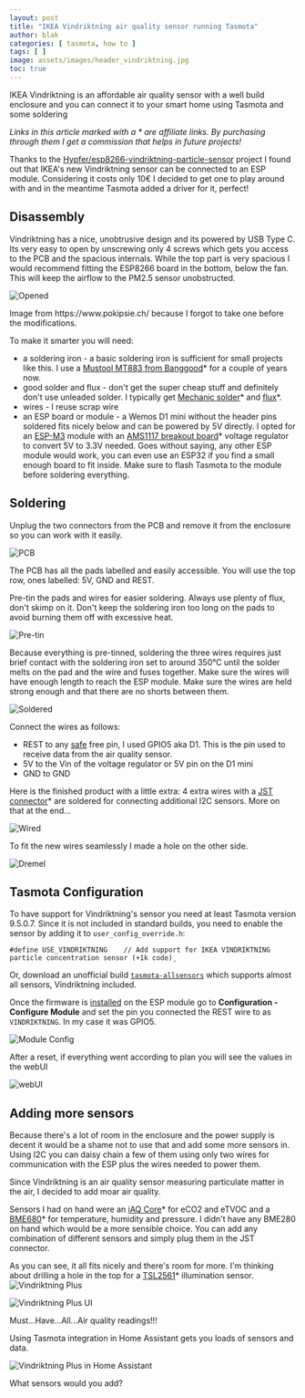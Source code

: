 ```yaml
---
layout: post
title: "IKEA Vindriktning air quality sensor running Tasmota"
author: blak
categories: [ tasmota, how to ]
tags: [ ]
image: assets/images/header_vindriktning.jpg
toc: true
---
```


IKEA Vindriktning is an affordable air quality sensor with a well build enclosure and you can connect it to your smart home using Tasmota and some soldering

_Links in this article marked with a * are affiliate links. By purchasing through them I get a commission that helps in future projects!_

Thanks to the [Hypfer/esp8266-vindriktning-particle-sensor](https://github.com/Hypfer/esp8266-vindriktning-particle-sensor) project I found out that IKEA's new Vindriktning sensor can be connected to an ESP module. Considering it costs only 10€ I decided to get one to play around with and in the meantime Tasmota added a driver for it, perfect!

## Disassembly
Vindriktning has a nice, unobtrusive design and its powered by USB Type C. Its very easy to open by unscrewing only 4 screws which gets you access to the PCB and the spacious internals. While the top part is very spacious I would recommend fitting the ESP8266 board in the bottom, below the fan. This will keep the airflow to the PM2.5 sensor unobstructed.

![Opened](/assets/images/vindriktning/opened.jpg)

<figcaption class="figure-caption text-center">Image from https://www.pokipsie.ch/ because I forgot to take one before the modifications.</figcaption>

To make it smarter you will need:

- a soldering iron - a basic soldering iron is sufficient for small projects like this. I use a [Mustool MT883 from Banggood](https://www.banggood.com/custlink/Dv3YBFghm0)* for a couple of years now.
- good solder and flux - don't get the super cheap stuff and definitely don't use unleaded solder. I typically get [Mechanic solder](https://www.aliexpress.com/item/4001063085857.html?aff_fcid=734adb3158bd494784ddfe073f81db76-1630272706741-07641-_9G5FHa&tt=CPS_NORMAL&aff_fsk=_9G5FHa&aff_platform=shareComponent-detail&sk=_9G5FHa&aff_trace_key=734adb3158bd494784ddfe073f81db76-1630272706741-07641-_9G5FHa&terminal_id=c60aa1c2bd3d4f80907b0cc2716fb935)* and [flux](https://www.aliexpress.com/item/32890310514.html?aff_fcid=17e4e67946eb482c9f678cc0aa234d5b-1630272650435-00951-_AgnWPw&tt=CPS_NORMAL&aff_fsk=_AgnWPw&aff_platform=shareComponent-detail&sk=_AgnWPw&aff_trace_key=17e4e67946eb482c9f678cc0aa234d5b-1630272650435-00951-_AgnWPw&terminal_id=c60aa1c2bd3d4f80907b0cc2716fb935)*.
- wires - I reuse scrap wire 
- an ESP board or module - a Wemos D1 mini without the header pins soldered fits nicely below and can be powered by 5V directly. I opted for an [ESP-M3](https://templates.blakadder.com/ESP-M3) module with an [AMS1117 breakout board](https://www.aliexpress.com/item/1005003051751791.html?aff_fcid=5d85150be83048d7a75c9925a9468a89-1630265576181-03303-_997Dpw&tt=CPS_NORMAL&aff_fsk=_997Dpw&aff_platform=shareComponent-detail&sk=_997Dpw&aff_trace_key=5d85150be83048d7a75c9925a9468a89-1630265576181-03303-_997Dpw&terminal_id=c60aa1c2bd3d4f80907b0cc2716fb935)* voltage regulator to convert 5V to 3.3V needed. Goes without saying, any other ESP module would work, you can even use an ESP32 if you find a small enough board to fit inside. Make sure to flash Tasmota to the module before soldering everything.

## Soldering
Unplug the two connectors from the PCB and remove it from the enclosure so you can work with it easily.

![PCB](/assets/images/vindriktning/pcb.jpg)

The PCB has all the pads labelled and easily accessible. You will use the top row, ones labelled: 5V, GND and REST. 

Pre-tin the pads and wires for easier soldering. Always use plenty of flux, don't skimp on it. Don't keep the soldering iron too long on the pads to avoid burning them off with excessive heat.

![Pre-tin](/assets/images/vindriktning/pretin.jpg)

Because everything is pre-tinned, soldering the three wires requires just brief contact with the soldering iron set to around 350°C until the solder melts on the pad and the wire and fuses together. Make sure the wires will have enough length to reach the ESP module. Make sure the wires are held strong enough and that there are no shorts between them.

![Soldered](/assets/images/vindriktning/soldered.jpg)

Connect the wires as follows:

- REST to any [safe](https://github.com/thehookup/Wireless_MQTT_Doorbell/blob/master/GPIO_Limitations_ESP8266_NodeMCU.jpg?raw=true) free pin, I used GPIO5 aka D1. This is the pin used to receive data from the air quality sensor.
- 5V to the Vin of the voltage regulator or 5V pin on the D1 mini
- GND to GND

Here is the finished product with a little extra: 4 extra wires with a [JST connector](https://www.aliexpress.com/item/32992681983.html?aff_fcid=de07842fc9f04052867660a05f746553-1630267556133-09478-_9jguMG&tt=CPS_NORMAL&aff_fsk=_9jguMG&aff_platform=shareComponent-detail&sk=_9jguMG&aff_trace_key=de07842fc9f04052867660a05f746553-1630267556133-09478-_9jguMG&terminal_id=c60aa1c2bd3d4f80907b0cc2716fb935)* are soldered for connecting additional I2C sensors. More on that at the end...

![Wired](/assets/images/vindriktning/wiring.jpg)

To fit the new wires seamlessly I made a hole on the other side.

![Dremel](/assets/images/vindriktning/dremel.jpg)

## Tasmota Configuration

To have support for Vindriktning's sensor you need at least Tasmota version 9.5.0.7. Since it is not included in standard builds, you need to enable the sensor by adding it to `user_config_override.h`:

```c+
#define USE_VINDRIKTNING    // Add support for IKEA VINDRIKTNING particle concentration sensor (+1k code)¸
```

Or, download an unofficial build [`tasmota-allsensors`](https://github.com/tasmota/install/raw/main/firmware/unofficial/tasmota-allsensors.bin) which supports almost all sensors, Vindriktning included. 

Once the firmware is [installed](https://tasmota.github.io/docs/Getting-Started/#hardware-preparation) on the ESP module go to **Configuration - Configure Module** and set the pin you connected the REST wire to as `VINDRIKTNING`. In my case it was GPIO5.

![Module Config](/assets/images/vindriktning/moduleconfig.jpg)

After a reset, if everything went according to plan you will see the values in the webUI

![webUI](/assets/images/vindriktning/webui.jpg)

## Adding more sensors

Because there's a lot of room in the enclosure and the power supply is decent it would be a shame not to use that and add some more sensors in. Using I2C you can daisy chain a few of them using only two wires for communication with the ESP plus the wires needed to power them.

Since Vindriktning is an air quality sensor measuring particulate matter in the air, I decided to add moar air quality.

Sensors I had on hand were an [iAQ Core](https://www.aliexpress.com/item/33044332335.html?aff_fcid=2ba8e77d415d4fe8a4bc2f88379398bc-1630270811682-02300-_9zdXO4&tt=CPS_NORMAL&aff_fsk=_9zdXO4&aff_platform=shareComponent-detail&sk=_9zdXO4&aff_trace_key=2ba8e77d415d4fe8a4bc2f88379398bc-1630270811682-02300-_9zdXO4&terminal_id=c60aa1c2bd3d4f80907b0cc2716fb935)* for eCO2 and eTVOC and a [BME680](https://www.aliexpress.com/item/1005002831174240.html?aff_fcid=fbce2215ed7e414b84988631b8e2a0bc-1630270871559-09849-_9G2UTa&tt=CPS_NORMAL&aff_fsk=_9G2UTa&aff_platform=shareComponent-detail&sk=_9G2UTa&aff_trace_key=fbce2215ed7e414b84988631b8e2a0bc-1630270871559-09849-_9G2UTa&terminal_id=c60aa1c2bd3d4f80907b0cc2716fb935)* for temperature, humidity and pressure. I didn't have any BME280 on hand which would be a more sensible choice. You can add any combination of different sensors and simply plug them in the JST connector.

As you can see, it all fits nicely and there's room for more. I'm thinking about drilling a hole in the top for a [TSL2561](https://www.aliexpress.com/item/1005003035715609.html?aff_fcid=00a65af26cb241a0a57d3ffe8919116e-1630271156169-09125-_9iqQtW&tt=CPS_NORMAL&aff_fsk=_9iqQtW&aff_platform=shareComponent-detail&sk=_9iqQtW&aff_trace_key=00a65af26cb241a0a57d3ffe8919116e-1630271156169-09125-_9iqQtW&terminal_id=c60aa1c2bd3d4f80907b0cc2716fb935)* illumination sensor.
![Vindriktning Plus](/assets/images/vindriktning/plus.jpg)

![Vindriktning Plus UI](/assets/images/vindriktning/plusui.jpg)

<figcaption class="figure-caption text-center">Must...Have...All...Air quality readings!!!</figcaption>

Using Tasmota integration in Home Assistant gets you loads of sensors and data.

![Vindriktning Plus in Home Assistant](/assets/images/vindriktning/homeassistant.jpg)

What sensors would you add?

